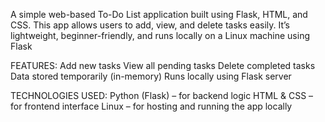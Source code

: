 A simple web-based To-Do List application built using Flask, HTML, and CSS.
This app allows users to add, view, and delete tasks easily. It’s lightweight, beginner-friendly, and runs locally on a Linux machine using Flask

FEATURES:
 Add new tasks
 View all pending tasks
 Delete completed tasks
 Data stored temporarily (in-memory)
 Runs locally using Flask server

TECHNOLOGIES USED:
 Python (Flask) – for backend logic
 HTML & CSS – for frontend interface
 Linux – for hosting and running the app locally

 
